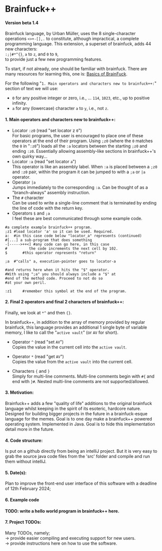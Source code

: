 # Brainfuck++
#### Version beta 1.4

Brainfuck language, by Urban Müller, uses the 8 single-character operations `<>+-[],.` to constitute, although impractical, a complete programming language. This extension, a superset of brainfuck, adds 44 new characters:  
`:;|#*^{}`, `a` to `z`, and `0` to `9`,  
to provide just a few new programming features. 

To start, if not already, one should be familiar with brainfuck. There are many resources for learning this, one is: [Basics of BrainFuck](https://gist.github.com/roachhd/dce54bec8ba55fb17d3a).

For the following "`1. Main operators and characters new to brainfuck++:`" section of text we will use:  
- `0` for any positive integer or zero, i.e., ... `114`, `1023`, etc., up to positive infinity.  
- `a` for any (lowercase) character `a` to `y`, i.e., not `z`.

#### 1. Main operators and characters new to brainfuck++:
- Locator `:z0` (read "set locator z `0`")  
For basic programs, the user is encouraged to place one of these operators at the end of their program. Using `;z0` (where the `0` matches the `0` in "`:z0`") loads all the `:a` locators between the starting `;z0` and ending `:z0`. Essentially allowing assembly-like sections in brainfuck++'s own quirky way...
- Locator `:a` (read "set locator `a`")  
This operator is like an assembly label. When `:a` is placed between a `;z0` and `:z0` pair, within the program it can be jumped to with a `;a` or `|a` operator.
- Operator `|a`  
Jumps immediately to the corresponding `:a`. Can be thought of as a "branch-always" assembly instruction.
- The `#` character  
Can be used to write a single-line comment that is terminated by ending the line of code with the return key.
- Operators `$` and `;a`  
I feel these are best communicated through some example code.
```
#a complete example brainfuck++ program.
;z1 #load locator 'a' so it can be used. Required.
a:  #in this case code below "locator_a" represents (continued)
#[...] a sub-program that does something
-[----->++<] #any code can go here, in this case
#          the code increments the next cell by 102.
$       #this operator represents "return"

;a  #"calls" a, execution-pointer goes to locator-a

#and returns here when it hits the "$" operator.
#With using ";a" you should always include a "$" at  
#end of the method code. Proceed to not do so  
#at your own peril.

:z1     #remember this symbol at the end of the program.
```

#### 2. Final 2 operators and final 2 characters of brainfuck++:
Finally, we look at `*^` and then `{}`.

In brainfuck++, in addition to the array of memory provided by regular brainfuck, this language provides an additional 1 single byte of variable memory, I like to call the "`active vault`" (or `AV` for short).

- Operator `^` (read "set `AV`")  
Copies the value in the current cell into the `active vault`.

- Operator `*` (read "get `AV`")  
Copies the value from the `active vault` into the current cell.

- Characters `{` and `}`  
Simply for multi-line comments. Multi-line comments begin with `#{` and end with `}#`. Nested multi-line comments are not supported/allowed.

#### 3. Motivation:
Brainfuck++ adds a few "quality of life" additions to the original brainfuck language whilst keeping in the spirit of its esoteric, hardcore nature.  
Designed for building bigger projects in the future in a brainfuck-esque language for the memes. Goal is to one day make a brainfuck++ powered operating system.
Implemented in Java. Goal is to hide this implementation detail more in the future.

#### 4. Code structure:
Is put on a github directly from being an intelliJ project. But it is very easy to grab the source java code files from the 'src' folder and compile and run them without intelliJ.

#### 5. Date(s):
Plan to improve the front-end user interface of this software with a deadline of 12th February 2024;

#### 6. Example code
#### TODO: write a hello world program in brainfuck++ here.

#### 7. Project TODOs:
Many TODOs, namely;  
-> provide easier compiling and executing support for new users.  
-> provide instructions here on how to use the software. 
